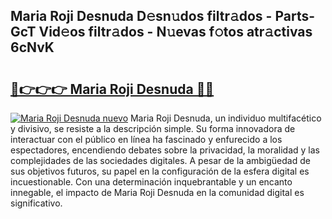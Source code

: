 ## Maria Roji Desnuda D𝚎sn𝚞dos filtr𝚊dos - Parts-GcT Vid𝚎os filtr𝚊dos - N𝚞evas f𝚘tos atr𝚊ctivas 6cNvK

# <h2><a href="http://mb1k4x.tromn.icu/?c=Maria+Roji+Desnuda">🔗👉👉👉 Maria Roji Desnuda 🔗🔗</a></h2>

[![Maria Roji Desnuda nuevo](https://i.imgur.com/pEAQMta.gif)](http://mb1k4x.tromn.icu/?c=Maria+Roji+Desnuda)
Maria Roji Desnuda, un individuo multifacético y divisivo, se resiste a la descripción simple. Su forma innovadora de interactuar con el público en línea ha fascinado y enfurecido a los espectadores, encendiendo debates sobre la privacidad, la moralidad y las complejidades de las sociedades digitales. A pesar de la ambigüedad de sus objetivos futuros, su papel en la configuración de la esfera digital es incuestionable. Con una determinación inquebrantable y un encanto innegable, el impacto de Maria Roji Desnuda en la comunidad digital es significativo.
